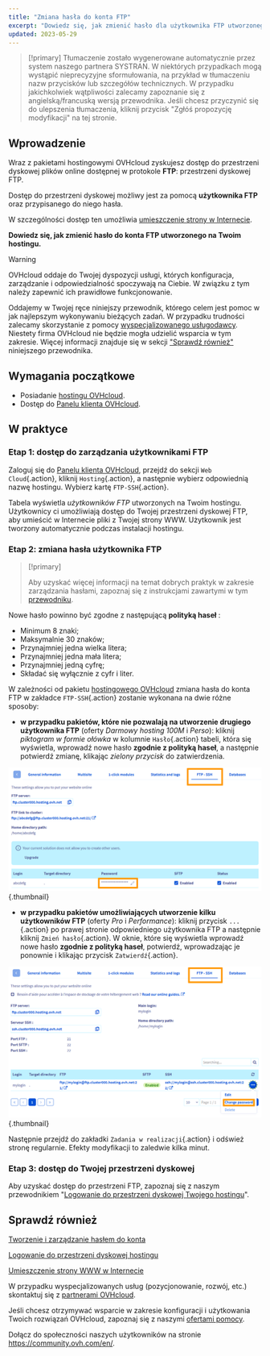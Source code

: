 ```yaml
---
title: "Zmiana hasła do konta FTP"
excerpt: "Dowiedz się, jak zmienić hasło dla użytkownika FTP utworzonego na Twoim hostingu"
updated: 2023-05-29
---
```


> [!primary]
> Tłumaczenie zostało wygenerowane automatycznie przez system naszego partnera SYSTRAN. W niektórych przypadkach mogą wystąpić nieprecyzyjne sformułowania, na przykład w tłumaczeniu nazw przycisków lub szczegółów technicznych. W przypadku jakichkolwiek wątpliwości zalecamy zapoznanie się z angielską/francuską wersją przewodnika. Jeśli chcesz przyczynić się do ulepszenia tłumaczenia, kliknij przycisk "Zgłóś propozycję modyfikacji" na tej stronie.
>

## Wprowadzenie 

Wraz z pakietami hostingowymi OVHcloud zyskujesz dostęp do przestrzeni dyskowej plików online dostępnej w protokole **FTP**: przestrzeni dyskowej FTP.

Dostęp do przestrzeni dyskowej możliwy jest za pomocą **użytkownika FTP** oraz przypisanego do niego hasła.

W szczególności dostęp ten umożliwia [umieszczenie strony w Internecie](/pages/web_cloud/web_hosting/hosting_how_to_get_my_website_online).

**Dowiedz się, jak zmienić hasło do konta FTP utworzonego na Twoim hostingu.**

> [!warning]
>
> OVHcloud oddaje do Twojej dyspozycji usługi, których konfiguracja, zarządzanie i odpowiedzialność spoczywają na Ciebie. W związku z tym należy zapewnić ich prawidłowe funkcjonowanie.
>
> Oddajemy w Twojej ręce niniejszy przewodnik, którego celem jest pomoc w jak najlepszym wykonywaniu bieżących zadań. W przypadku trudności zalecamy skorzystanie z pomocy [wyspecjalizowanego usługodawcy](https://partner.ovhcloud.com/pl/directory/). Niestety firma OVHcloud nie będzie mogła udzielić wsparcia w tym zakresie. Więcej informacji znajduje się w sekcji ["Sprawdź również"](#go-further) niniejszego przewodnika.
>

## Wymagania początkowe

- Posiadanie [hostingu OVHcloud](https://www.ovhcloud.com/pl/web-hosting/).
- Dostęp do [Panelu klienta OVHcloud](https://www.ovh.com/auth/?action=gotomanager&from=https://www.ovh.pl/&ovhSubsidiary=pl).

## W praktyce

### Etap 1: dostęp do zarządzania użytkownikami FTP

Zaloguj się do [Panelu klienta OVHcloud](https://www.ovh.com/auth/?action=gotomanager&from=https://www.ovh.pl/&ovhSubsidiary=pl), przejdź do sekcji `Web Cloud`{.action}, kliknij `Hosting`{.action}, a następnie wybierz odpowiednią nazwę hostingu. Wybierz kartę `FTP-SSH`{.action}.

Tabela wyświetla *użytkowników FTP* utworzonych na Twoim hostingu. Użytkownicy ci umożliwiają dostęp do Twojej przestrzeni dyskowej FTP, aby umieścić w Internecie pliki z Twojej strony WWW. Użytkownik jest tworzony automatycznie podczas instalacji hostingu.

### Etap 2: zmiana hasła użytkownika FTP

> [!primary]
>
> Aby uzyskać więcej informacji na temat dobrych praktyk w zakresie zarządzania hasłami, zapoznaj się z instrukcjami zawartymi w tym [przewodniku](/pages/account_and_service_management/account_information/manage-ovh-password).
>

Nowe hasło powinno być zgodne z następującą **polityką haseł** :

- Minimum 8 znaki;
- Maksymalnie 30 znaków;
- Przynajmniej jedna wielka litera;
- Przynajmniej jedna mała litera;
- Przynajmniej jedną cyfrę;
- Składać się wyłącznie z cyfr i liter.

W zależności od pakietu [hostingowego OVHcloud](https://www.ovhcloud.com/pl/web-hosting/) zmiana hasła do konta FTP w zakładce `FTP-SSH`{.action} zostanie wykonana na dwie różne sposoby:

- **w przypadku pakietów, które nie pozwalają na utworzenie drugiego użytkownika FTP** (oferty *Darmowy hosting 100M* i *Perso*): kliknij *piktogram w formie ołówka* w kolumnie `Hasło`{.action} tabeli, która się wyświetla, wprowadź nowe hasło **zgodnie z polityką haseł**, a następnie potwierdź zmianę, klikając *zielony przycisk* do zatwierdzenia.

![change-ftp-password-step1-perso](images/change-ftp-password-step1-perso.png){.thumbnail}

- **w przypadku pakietów umożliwiających utworzenie kilku użytkowników FTP** (oferty *Pro* i *Performance*): kliknij przycisk `...`{.action} po prawej stronie odpowiedniego użytkownika FTP a następnie kliknij `Zmień hasło`{.action}. W oknie, które się wyświetla wprowadź nowe hasło **zgodnie z polityką haseł**, potwierdź, wprowadzając je ponownie i klikając przycisk `Zatwierdź`{.action}.

![change-ftp-password-step1-pro](images/change-ftp-password-step1-pro.png){.thumbnail}

Następnie przejdź do zakładki `Zadania w realizacji`{.action} i odśwież stronę regularnie. Efekty modyfikacji to zaledwie kilka minut.

### Etap 3: dostęp do Twojej przestrzeni dyskowej

Aby uzyskać dostęp do przestrzeni FTP, zapoznaj się z naszym przewodnikiem "[Logowanie do przestrzeni dyskowej Twojego hostingu](/pages/web_cloud/web_hosting/ftp_connection)".

## Sprawdź również <a name="go-further"></a>

[Tworzenie i zarządzanie hasłem do konta](/pages/account_and_service_management/account_information/manage-ovh-password)

[Logowanie do przestrzeni dyskowej hostingu](/pages/web_cloud/web_hosting/ftp_connection)

[Umieszczenie strony WWW w Internecie](/pages/web_cloud/web_hosting/hosting_how_to_get_my_website_online)

W przypadku wyspecjalizowanych usług (pozycjonowanie, rozwój, etc.) skontaktuj się z [partnerami OVHcloud](https://partner.ovhcloud.com/pl/directory/).

Jeśli chcesz otrzymywać wsparcie w zakresie konfiguracji i użytkowania Twoich rozwiązań OVHcloud, zapoznaj się z naszymi [ofertami pomocy](https://www.ovhcloud.com/pl/support-levels/).

Dołącz do społeczności naszych użytkowników na stronie <https://community.ovh.com/en/>.